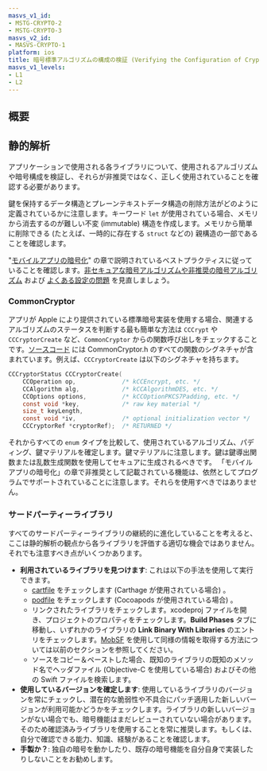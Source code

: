 ```yaml
---
masvs_v1_id:
- MSTG-CRYPTO-2
- MSTG-CRYPTO-3
masvs_v2_id:
- MASVS-CRYPTO-1
platform: ios
title: 暗号標準アルゴリズムの構成の検証 (Verifying the Configuration of Cryptographic Standard Algorithms)
masvs_v1_levels:
- L1
- L2
---
```


## 概要

## 静的解析

アプリケーションで使用される各ライブラリについて、使用されるアルゴリズムや暗号構成を検証し、それらが非推奨ではなく、正しく使用されていることを確認する必要があります。

鍵を保持するデータ構造とプレーンテキストデータ構造の削除方法がどのように定義されているかに注意します。キーワード `let` が使用されている場合、メモリから消去するのが難しい不変 (immutable) 構造を作成します。メモリから簡単に削除できる  (たとえば、一時的に存在する `struct` などの) 親構造の一部であることを確認します。

"[モバイルアプリの暗号化](../../../Document/0x04g-Testing-Cryptography.md)" の章で説明されているベストプラクティスに従っていることを確認します。[非セキュアな暗号アルゴリズムや非推奨の暗号アルゴリズム](../../../Document/0x04g-Testing-Cryptography.md#identifying-insecure-and/or-deprecated-cryptographic-algorithms) および [よくある設定の問題](../../../Document/0x04g-Testing-Cryptography.md#common-configuration-issues) を見直しましょう。

### CommonCryptor

アプリが Apple により提供されている標準暗号実装を使用する場合、関連するアルゴリズムのステータスを判断する最も簡単な方法は `CCCrypt` や `CCCryptorCreate` など、`CommonCryptor` からの関数呼び出しをチェックすることです。[ソースコード](https://opensource.apple.com/source/CommonCrypto/CommonCrypto-36064/CommonCrypto/CommonCryptor.h "CommonCryptor.h") には CommonCryptor.h のすべての関数のシグネチャが含まれています。例えば、`CCCryptorCreate` は以下のシグネチャを持ちます。

```c
CCCryptorStatus CCCryptorCreate(
    CCOperation op,             /* kCCEncrypt, etc. */
    CCAlgorithm alg,            /* kCCAlgorithmDES, etc. */
    CCOptions options,          /* kCCOptionPKCS7Padding, etc. */
    const void *key,            /* raw key material */
    size_t keyLength,
    const void *iv,             /* optional initialization vector */
    CCCryptorRef *cryptorRef);  /* RETURNED */
```

それからすべての `enum` タイプを比較して、使用されているアルゴリズム、パディング、鍵マテリアルを確定します。鍵マテリアルに注意します。鍵は鍵導出関数または乱数生成関数を使用してセキュアに生成されるべきです。
「モバイルアプリの暗号化」の章で非推奨として記載されている機能は、依然としてプログラムでサポートされていることに注意します。それらを使用すべきではありません。

### サードパーティーライブラリ

すべてのサードパーティーライブラリの継続的に進化していることを考えると、ここは静的解析の観点から各ライブラリを評価する適切な機会ではありません。それでも注意すべき点がいくつかあります。

- **利用されているライブラリを見つけます**: これは以下の手法を使用して実行できます。
    - [cartfile](https://github.com/Carthage/Carthage/blob/master/Documentation/Artifacts.md#cartfile "cartfile") をチェックします (Carthage が使用されている場合) 。
    - [podfile](https://guides.cocoapods.org/syntax/podfile.html "podfile")  をチェックします (Cocoapods が使用されている場合) 。
    - リンクされたライブラリをチェックします。xcodeproj ファイルを開き、プロジェクトのプロパティをチェックします。**Build Phases** タブに移動し、いずれかのライブラリの **Link Binary With Libraries** のエントリをチェックします。[MobSF](https://github.com/MobSF/Mobile-Security-Framework-MobSF "MobSF") を使用して同様の情報を取得する方法については以前のセクションを参照してください。
    - ソースをコピー＆ペーストした場合、既知のライブラリの既知のメソッド名でヘッダファイル (Objective-C を使用している場合) およびその他の Swift ファイルを検索します。
- **使用しているバージョンを確定します**: 使用しているライブラリのバージョンを常にチェックし、潜在的な脆弱性や不具合にパッチ適用した新しいバージョンが利用可能かどうかをチェックします。ライブラリの新しいバージョンがない場合でも、暗号機能はまだレビューされていない場合があります。そのため確認済みライブラリを使用することを常に推奨します。もしくは、自分で確認できる能力、知識、経験があることを確認します。
- **手製か？**: 独自の暗号を動かしたり、既存の暗号機能を自分自身で実装したりしないことをお勧めします。
